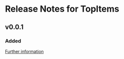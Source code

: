 # Release Notes for TopItems

## v0.0.1

### Added
[Further information](https://developers.plentymarkets.com/marketplace/plugin-requirements#marketplace-changelog)